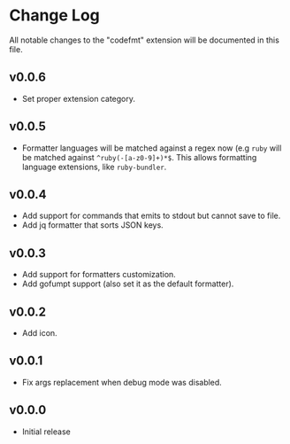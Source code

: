 # Change Log

All notable changes to the "codefmt" extension will be documented in this file.

## v0.0.6

- Set proper extension category.

## v0.0.5

- Formatter languages will be matched against a regex now (e.g `ruby` will be
  matched against `^ruby(-[a-z0-9]+)*$`. This allows formatting language
  extensions, like `ruby-bundler`.

## v0.0.4

- Add support for commands that emits to stdout but cannot save to file.
- Add jq formatter that sorts JSON keys.

## v0.0.3

- Add support for formatters customization.
- Add gofumpt support (also set it as the default formatter).

## v0.0.2

- Add icon.

## v0.0.1

- Fix args replacement when debug mode was disabled.

## v0.0.0

- Initial release
